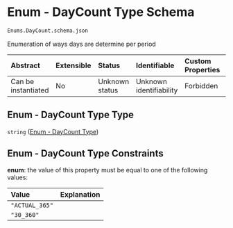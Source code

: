 # Enum - DayCount Type Schema

```txt
Enums.DayCount.schema.json
```

Enumeration of ways days are determine per period

| Abstract            | Extensible | Status         | Identifiable            | Custom Properties | Additional Properties | Access Restrictions | Defined In                                                                       |
| :------------------ | :--------- | :------------- | :---------------------- | :---------------- | :-------------------- | :------------------ | :------------------------------------------------------------------------------- |
| Can be instantiated | No         | Unknown status | Unknown identifiability | Forbidden         | Allowed               | none                | [DayCount.schema.json](../out/enums/DayCount.schema.json "open original schema") |

## Enum - DayCount Type Type

`string` ([Enum - DayCount Type](daycount.md))

## Enum - DayCount Type Constraints

**enum**: the value of this property must be equal to one of the following values:

| Value          | Explanation |
| :------------- | :---------- |
| `"ACTUAL_365"` |             |
| `"30_360"`     |             |
